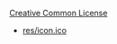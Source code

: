 [Creative Common License](https://creativecommons.org/licenses/by/3.0/)

- [res/icon.ico](https://lucide.dev/icons/monitor-down)
